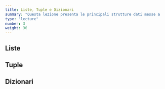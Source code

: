 ```yaml
---
title: Liste, Tuple e Dizionari
summary: "Questa lezione presenta le principali strutture dati messe a disposizione nativamente dal linguaggio Python: list, tuple e dizionari."
type: "lecture"
number: 3
weight: 30
---
```


## Liste

## Tuple

## Dizionari